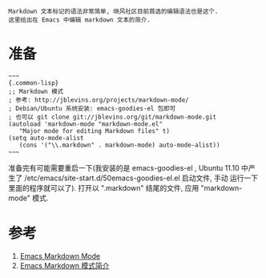 ```
Markdown 文本标记的语法非常简单, 晓风社区目前首选的编辑语法也是这个.
这里给出在 Emacs 中编辑 markdown 文本的简介.
```

准备
===

```
~~~
{.common-lisp}
;; Markdown 模式
; 参考: http://jblevins.org/projects/markdown-mode/
; Debian/Ubuntu 系统安装: emacs-goodies-el 包即可
; 也可以 git clone git://jblevins.org/git/markdown-mode.git
(autoload 'markdown-mode "markdown-mode.el"
   "Major mode for editing Markdown files" t)
(setq auto-mode-alist
   (cons '("\\.markdown" . markdown-mode) auto-mode-alist))
~~~
```
准备完有可能需要重启一下(我安装的是 emacs-goodies-el , Ubuntu 11.10
中产生了 /etc/emacs/site-start.d/50emacs-goodies-el.el 启动文件, 手动
运行一下里面的程序就可以了). 打开以 ".markdown" 结尾的文件, 应用
"markdown-mode" 模式.


参考
===

  1. [Emacs Markdown Mode](http://jblevins.org/projects/markdown-mode/)
  2. [Emacs Markdown 模式简介](http://linuxtoy.org/archives/emacs-markdown-mode.html)

